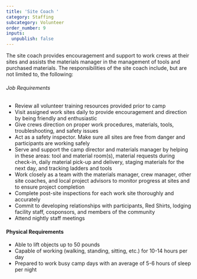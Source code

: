 ```yaml
---
title: 'Site Coach '
category: Staffing
subcategory: Volunteer
order_number: 9
inputs:
  unpublish: false
---
```

The site coach provides encouragement and support to work crews at their sites and assists the materials manager in the management of tools and purchased materials. The responsibilities of the site coach include, but are not limited to, the following:

###### Job Requirements

* Review all volunteer training resources provided prior to camp
* Visit assigned work sites daily to provide encouragement and direction by being friendly and enthusiastic
* Give crews direction on proper work procedures, materials, tools, troubleshooting, and safety issues
* Act as a safety inspector. Make sure all sites are free from danger and participants are working safely
* Serve and support the camp director and materials manager by helping in these areas: tool and material room(s), material requests during check-in, daily material pick-up and delivery, staging materials for the next day, and tracking ladders and tools
* Work closely as a team with the materials manager, crew manager, other site coaches, and local project advisors to monitor progress at sites and to ensure project completion
* Complete post-site inspections for each work site thoroughly and accurately
* Commit to developing relationships with participants, Red Shirts, lodging facility staff, cosponsors, and members of the community
* Attend nightly staff meetings

#### Physical Requirements

* Able to lift objects up to 50 pounds
* Capable of working (walking, standing, sitting, etc.) for 10-14 hours per day
* Prepared to work busy camp days with an average of 5-6 hours of sleep per night
<!--
### [Apply Now](https://argentasoftware.com/interfaces/gmt/frmLoginStaffPortal.aspx){: target="_blank" rel="nofollow noopener"}
-->